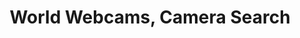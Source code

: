 ---
title: World Webcams, Camera Search
description: Displays images from hundreds of webcams, cameras around the world, including a description of the web cam location. and Displays worldwide webcam images on the Google map.
url: https://world-webcams.nsspot.net/
image:
    # url: '/assets/images/cafe.png'
    # alt: 'Cafe'
tags: ['osint', 'track', 'webcam']
pubDate: 2023-11-09
draft: false
---